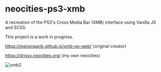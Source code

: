 # neocities-ps3-xmb
A recreation of the PS3's Cross Media Bar (XMB) interface using Vanilla JS and SCSS. 

This project is a work in progress.

https://menonparik.github.io/xmb-on-web/ (original creator)

https://drissy.neocities.org/ (my own neocities)



![xmb2](https://user-images.githubusercontent.com/87072411/206355433-e52f3cc6-86d2-4900-bace-f2d6f16ef9ab.gif)
